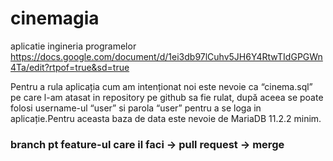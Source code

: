# cinemagia
aplicatie ingineria programelor
https://docs.google.com/document/d/1ei3db97lCuhv5JH6Y4RtwTIdGPGWn4Ta/edit?rtpof=true&sd=true

Pentru a rula aplicația cum am intenționat noi este nevoie ca “cinema.sql” pe care l-am atasat in repository pe github sa fie rulat, 
după aceea se poate folosi username-ul “user” si parola “user” pentru a se loga in aplicație.Pentru aceasta baza de data este nevoie de MariaDB 11.2.2 minim.


### branch pt feature-ul care il faci -> pull request -> merge
